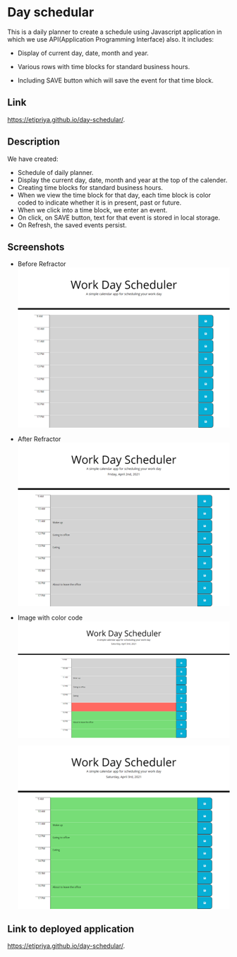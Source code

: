 # Day schedular

This is a daily planner to create a schedule using Javascript application in which we use API(Application Programming Interface) also. It includes:

- Display of current day, date, month and year.

- Various rows with time blocks for standard business hours.

- Including SAVE button which will save the event for that time block.

## Link

https://etipriya.github.io/day-schedular/.

## Description

We have created:

- Schedule of daily planner.
- Display the current day, date, month and year at the top of the calender.
- Creating time blocks for standard business hours.
- When we view the time block for that day, each time block is color coded to indicate whether it is in present, past or future.
- When we click into a time block, we enter an event.
- On click, on SAVE button, text for that event is stored in local storage.
- On Refresh, the saved events persist.

## Screenshots

- Before Refractor
  ![image](.\assets/images/previous_layout.png)

- After Refractor
  ![image](.\assets/images/latest%20layout.png)

- Image with color code
  ![image](.\assets/images/color_code.png)

  ![image](.\assets/images/before_time%20_came_up.png)

## Link to deployed application

https://etipriya.github.io/day-schedular/.
